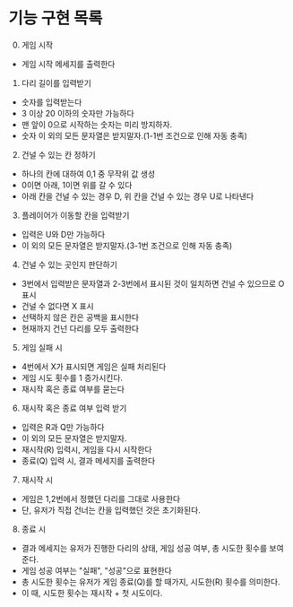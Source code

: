 # 기능 구현 목록

0. 게임 시작

- 게임 시작 메세지를 출력한다

1. 다리 길이를 입력받기

- 숫자를 입력받는다
- 3 이상 20 이하의 숫자만 가능하다
- 맨 앞이 0으로 시작하는 숫자는 미리 방지하자.
- 숫자 이 외의 모든 문자열은 받지말자.(1-1번 조건으로 인해 자동 충족)

2. 건널 수 있는 칸 정하기

- 하나의 칸에 대하여 0,1 중 무작위 값 생성
- 0이면 아래, 1이면 위를 갈 수 있다
- 아래 칸을 건널 수 있는 경우 D, 위 칸을 건널 수 있는 경우 U로 나타낸다

3. 플레이어가 이동할 칸을 입력받기

- 입력은 U와 D만 가능하다
- 이 외의 모든 문자열은 받지말자.(3-1번 조건으로 인해 자동 충족)

4. 건널 수 있는 곳인지 판단하기

- 3번에서 입력받은 문자열과 2-3번에서 표시된 것이 일치하면 건널 수 있으므로 O 표시
- 건널 수 없다면 X 표시
- 선택하지 않은 칸은 공백을 표시한다
- 현재까지 건넌 다리를 모두 출력한다

5. 게임 실패 시

- 4번에서 X가 표시되면 게임은 실패 처리된다
- 게임 시도 횟수를 1 증가시킨다.
- 재시작 혹은 종료 여부를 묻는다

6. 재시작 혹은 종료 여부 입력 받기

- 입력은 R과 Q만 가능하다
- 이 외의 모든 문자열은 받지말자.
- 재시작(R) 입력시, 게임을 다시 시작한다
- 종료(Q) 입력 시, 결과 메세지를 출력한다

7. 재시작 시

- 게임은 1,2번에서 정했던 다리를 그대로 사용한다
- 단, 유저가 직접 건너는 칸을 입력했던 것은 초기화된다.

8. 종료 시

- 결과 메세지는 유저가 진행한 다리의 상태, 게임 성공 여부, 총 시도한 횟수를 보여준다.
- 게임 성공 여부는 "실패", "성공"으로 표현한다
- 총 시도한 횟수는 유저가 게임 종료(Q)를 할 때가지, 시도한(R) 횟수를 의미한다.
- 이 때, 시도한 횟수는 재시작 + 첫 시도이다.
